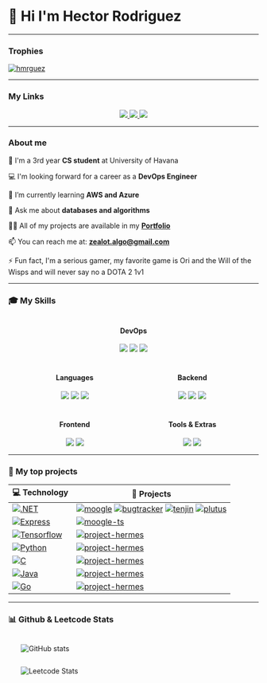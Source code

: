 # 🌟 Hi I'm Hector Rodriguez

---

### Trophies

<p align="left"> <a href="https://github.com/ryo-ma/github-profile-trophy"><img src="https://github-profile-trophy.vercel.app/?username=hmrguez" alt="hmrguez" /></a> </p>

---

### My Links

<p align="center">
  <a href="https://twitter.com/MachineZealot">
    <img src="https://skillicons.dev/icons?i=twitter" />
  </a>
  <a href="https://www.linkedin.com/in/hmrguez">
    <img src="https://skillicons.dev/icons?i=linkedin" />
  </a>
  <a href="https://github.com/hmrguez">
    <img src="https://skillicons.dev/icons?i=github" />
  </a>
</p>


---

### About me

🏫 I'm a 3rd year **CS student** at University of Havana

💻 I'm looking forward for a career as a **DevOps Engineer**

🌱 I’m currently learning **AWS and Azure**

💬 Ask me about **databases and algorithms**

👨‍💻 All of my projects are available in my **[Portfolio](https://hmrguez.github.io/Portfolio/)**

📫 You can reach me at: **[zealot.algo@gmail.com](**zealot.algo@gmail.com**)**

⚡ Fun fact, I'm a serious gamer, my favorite game is Ori and the Will of the Wisps and will never say no a DOTA 2 1v1

---

### 🎓 My Skills

<div class="main" display="grid" grid-template-columns="1fr 1fr" style="
    display: grid;
    grid-template-columns: 1fr 1fr;
    gap: 20px;
    width: 90%;
    margin: 5px auto;
    text-align: center;
">
  <div style="grid-column: 1/-1" class="devops">
    <h4>DevOps </h4>
    <img src="https://skillicons.dev/icons?i=aws,azure,ansible"/>
    <img src="https://skillicons.dev/icons?i=docker,kubernetes,jenkins"/>
    <img src="https://skillicons.dev/icons?i=bash,powershell,prometheus"/>
  </div>
  <div class="lang">
    <h4>Languages</h4>
    <img src="https://skillicons.dev/icons?i=js,ts,cs"/>
    <img src="https://skillicons.dev/icons?i=c,java,py"/>
    <img src="https://skillicons.dev/icons?i=go,haskell"/>
  </div>
  <div class="backend">
    <h4>Backend</h4>
    <img src="https://skillicons.dev/icons?i=dotnet,express,flask"/>
    <img src="https://skillicons.dev/icons?i=mongodb,nodejs,mysql"/>
    <img src="https://skillicons.dev/icons?i=kafka,postman"/>
  </div>
  <div class="frontend">
    <h4>Frontend</h4>
    <img src="https://skillicons.dev/icons?i=angular,react,d3"/>
    <img src="https://skillicons.dev/icons?i=css,html,bootstrap"/>
  </div>
  <div class="misc">
    <h4>Tools & Extras</h4>
    <img src="https://skillicons.dev/icons?i=git,github,idea"/>
    <img src="https://skillicons.dev/icons?i=vite,unity,tensorflow"/>
  </div>
</div>

---

### 🔮 My top projects

| 💻 **Technology** | 🚀 **Projects** |
| - | - |
| [![.NET](https://img.shields.io/static/v1?label=&message=.NET&color=purple&logo=dotnet&logoColor=white)](https://www.python.org/) | [![moogle](https://img.shields.io/static/v1?label=&message=moogle&color=000605&logo=github&logoColor=FFFFFF&labelColor=000605)](https://github.com/hmrguez/Moogle) [![bugtracker](https://img.shields.io/static/v1?label=&message=bug-tracker&color=000605&logo=github&logoColor=FFFFFF&labelColor=000605)](https://github.com/hmrguez/Khepri-Bug-Tracker) [![tenjin](https://img.shields.io/static/v1?label=&message=social-media-clone&color=000605&logo=github&logoColor=FFFFFF&labelColor=000605)](https://github.com/hmrguez/Project-Tenjin) [![plutus](https://img.shields.io/static/v1?label=&message=CI/CD-ASP.NET&color=000605&logo=github&logoColor=FFFFFF&labelColor=000605)](https://github.com/hmrguez/Project-Plutus) 
| [![Express](https://img.shields.io/static/v1?label=&message=Express&color=gray&logo=Express&logoColor=white)](https://www.python.org/) | [![moogle-ts](https://img.shields.io/static/v1?label=&message=moogle-ts&color=000605&logo=github&logoColor=FFFFFF&labelColor=000605)](https://github.com/hmrguez/Moogle-TS) 
| [![Tensorflow](https://img.shields.io/static/v1?label=&message=Tensorflow&color=orange&logo=Tensorflow&logoColor=white)](https://www.python.org/) | [![project-hermes](https://img.shields.io/static/v1?label=&message=project-hermes&color=000605&logo=github&logoColor=FFFFFF&labelColor=000605)](https://github.com/hmrguez/Project-Hermes) 
| [![Python](https://img.shields.io/static/v1?label=&message=Python&color=3776AB&logo=Python&logoColor=white)](https://www.python.org/) | [![project-hermes](https://img.shields.io/static/v1?label=&message=matcom-dashboard&color=000605&logo=github&logoColor=FFFFFF&labelColor=000605)](https://github.com/hmrguez/dashboard)
| [![C](https://img.shields.io/static/v1?label=&message=C-language&color=blue&logo=C&logoColor=white)](https://www.python.org/) | [![project-hermes](https://img.shields.io/static/v1?label=&message=unix-shell&color=000605&logo=github&logoColor=FFFFFF&labelColor=000605)](https://github.com/hmrguez/nautilus)
| [![Java](https://img.shields.io/static/v1?label=&message=Java&color=red&logo=java&logoColor=white)](https://www.python.org/) | [![project-hermes](https://img.shields.io/static/v1?label=&message=java-kafka&color=000605&logo=github&logoColor=FFFFFF&labelColor=000605)](https://github.com/hmrguez/Project-Anubis)
| [![Go](https://img.shields.io/static/v1?label=&message=Go&color=cyan&logo=Go&logoColor=white)](https://www.python.org/) | [![project-hermes](https://img.shields.io/static/v1?label=&message=moogle-go&color=000605&logo=github&logoColor=FFFFFF&labelColor=000605)](https://github.com/hmrguez/Moogle-Go)

---

### 📊 Github & Leetcode Stats


<div style="display: flex; flex-direction: column; width: 90%; margin: 20px auto">

![GitHub stats](https://github-readme-stats.vercel.app/api?username=hmrguez&theme=dark&show_icons=true&hide_border=true&bg_color=101010)

![Leetcode Stats](https://leetcard.jacoblin.cool/zealot-algo?border=0&theme=dark)
</div>


